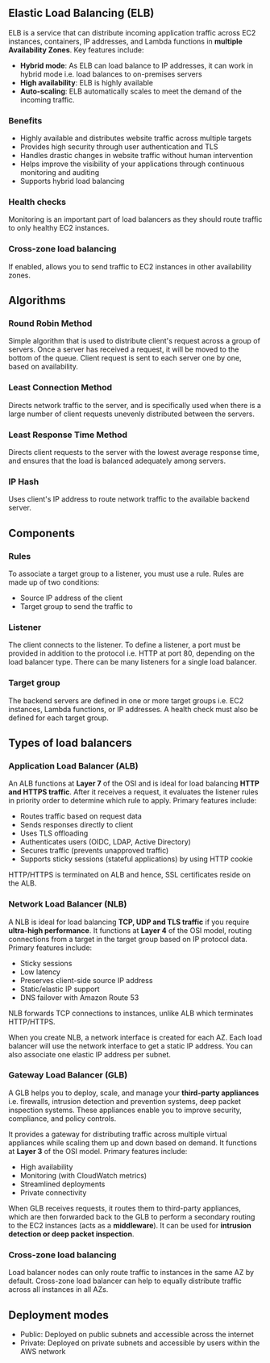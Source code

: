 ## Elastic Load Balancing (ELB)

ELB is a service that can distribute incoming application traffic across EC2 instances, containers, IP addresses, and Lambda functions in **multiple Availability Zones**. Key features include:

- **Hybrid mode**: As ELB can load balance to IP addresses, it can work in hybrid mode i.e. load balances to on-premises servers
- **High availability**: ELB is highly available
- **Auto-scaling**: ELB automatically scales to meet the demand of the incoming traffic.

### Benefits

- Highly available and distributes website traffic across multiple targets
- Provides high security through user authentication and TLS
- Handles drastic changes in website traffic without human intervention
- Helps improve the visibility of your applications through continuous monitoring and auditing
- Supports hybrid load balancing

### Health checks

Monitoring is an important part of load balancers as they should route traffic to only healthy EC2 instances.

### Cross-zone load balancing

If enabled, allows you to send traffic to EC2 instances in other availability zones.

## Algorithms

### Round Robin Method

Simple algorithm that is used to distribute client's request across a group of servers. Once a server has received a request, it will be moved to the bottom of the queue. Client request is sent to each server one by one, based on availability.

### Least Connection Method

Directs network traffic to the server, and is specifically used when there is a large number of client requests unevenly distributed between the servers.

### Least Response Time Method

Directs client requests to the server with the lowest average response time, and ensures that the load is balanced adequately among servers.

### IP Hash

Uses client's IP address to route network traffic to the available backend server.

## Components

### Rules

To associate a target group to a listener, you must use a rule. Rules are made up of two conditions:

- Source IP address of the client
- Target group to send the traffic to

### Listener

The client connects to the listener. To define a listener, a port must be provided in addition to the protocol i.e. HTTP at port 80, depending on the load balancer type. There can be many listeners for a single load balancer.

### Target group

The backend servers are defined in one or more target groups i.e. EC2 instances, Lambda functions, or IP addresses. A health check must also be defined for each target group.

## Types of load balancers

### Application Load Balancer (ALB)

An ALB functions at **Layer 7** of the OSI and is ideal for load balancing **HTTP and HTTPS traffic**. After it receives a request, it evaluates the listener rules in priority order to determine which rule to apply. Primary features include:

- Routes traffic based on request data
- Sends responses directly to client
- Uses TLS offloading
- Authenticates users (OIDC, LDAP, Active Directory)
- Secures traffic (prevents unapproved traffic)
- Supports sticky sessions (stateful applications) by using HTTP cookie

HTTP/HTTPS is terminated on ALB and hence, SSL certificates reside on the ALB.

### Network Load Balancer (NLB)

A NLB is ideal for load balancing **TCP, UDP and TLS traffic** if you require **ultra-high performance**. It functions at **Layer 4** of the OSI model, routing connections from a target in the target group based on IP protocol data. Primary features include:

- Sticky sessions
- Low latency
- Preserves client-side source IP address
- Static/elastic IP support
- DNS failover with Amazon Route 53

NLB forwards TCP connections to instances, unlike ALB which terminates HTTP/HTTPS.

When you create NLB, a network interface is created for each AZ. Each load balancer will use the network interface to get a static IP address. You can also associate one elastic IP address per subnet.

### Gateway Load Balancer (GLB)

A GLB helps you to deploy, scale, and manage your **third-party appliances** i.e. firewalls, intrusion detection and prevention systems, deep packet inspection systems. These appliances enable you to improve security, compliance, and policy controls.

It provides a gateway for distributing traffic across multiple virtual appliances while scaling them up and down based on demand. It functions at **Layer 3** of the OSI model. Primary features include:

- High availability
- Monitoring (with CloudWatch metrics)
- Streamlined deployments
- Private connectivity

When GLB receives requests, it routes them to third-party appliances, which are then forwarded back to the GLB to perform a secondary routing to the EC2 instances (acts as a **middleware**). It can be used for **intrusion detection or deep packet inspection**.

### Cross-zone load balancing

Load balancer nodes can only route traffic to instances in the same AZ by default. Cross-zone load balancer can help to equally distribute traffic across all instances in all AZs.

## Deployment modes

- Public: Deployed on public subnets and accessible across the internet
- Private: Deployed on private subnets and accessible by users within the AWS network
